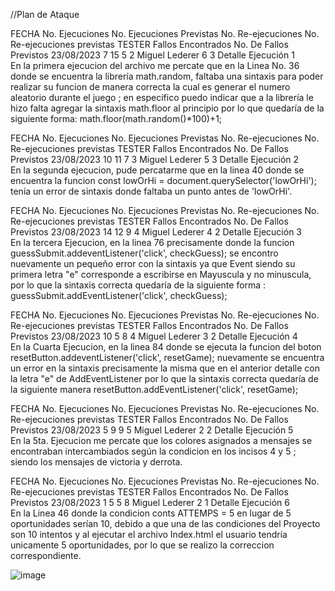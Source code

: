//Plan de Ataque


FECHA	No. Ejecuciones	No. Ejecuciones Previstas	No. Re-ejecuciones	No. Re-ejecuciones previstas	TESTER	Fallos Encontrados	No. De Fallos Previstos
23/08/2023	7	15	5	2	Miguel Lederer	6	3
Detalle Ejecución 1							
En la primera ejecucion del archivo me percate que en la Linea No. 36 donde se encuentra la  librería math.random, faltaba una sintaxis para poder realizar su funcion de manera correcta la cual es generar el numero aleatorio durante el juego ; en especifico puedo indicar que a la librería le hizo falta agregar la sintaxis math.floor al principio por lo que quedaría de la siguiente forma: math.floor(math.random()*100)+1;							
							
							
							
							
							
							
FECHA	No. Ejecuciones	No. Ejecuciones Previstas	No. Re-ejecuciones	No. Re-ejecuciones previstas	TESTER	Fallos Encontrados	No. De Fallos Previstos
23/08/2023	10	11	7	3	Miguel Lederer	5	3
Detalle Ejecución 2							
En la segunda ejecucion, pude percatarme que en la linea 40 donde se encuentra la funcion const lowOrHi = document.querySelector('lowOrHi'); tenía un error de sintaxis donde faltaba un punto antes de 'lowOrHi'.							
							
							
							
							
							
							
FECHA	No. Ejecuciones	No. Ejecuciones Previstas	No. Re-ejecuciones	No. Re-ejecuciones previstas	TESTER	Fallos Encontrados	No. De Fallos Previstos
23/08/2023	14	12	9	4	Miguel Lederer	4	2
Detalle Ejecución 3							
En la tercera Ejecucion,  en la linea 76 precisamente donde la funcion guessSubmit.addeventListener('click', checkGuess); se encontro nuevamente un pequeño error con la sintaxis ya que Event siendo su primera letra "e" corresponde a escribirse en Mayuscula y no minuscula, por lo que la sintaxis correcta quedaría de la siguiente forma : guessSubmit.addEventListener('click', checkGuess);							
							
							
							
							
							
							
FECHA	No. Ejecuciones	No. Ejecuciones Previstas	No. Re-ejecuciones	No. Re-ejecuciones previstas	TESTER	Fallos Encontrados	No. De Fallos Previstos
23/08/2023	10	5	8	4	Miguel Lederer	3	2
Detalle Ejecución 4							
En la Cuarta Ejecucion, en la linea 84 donde se ejecuta la funcion del boton resetButton.addeventListener('click', resetGame); nuevamente se encuentra un error en la sintaxis precisamente la misma que en el anterior detalle con la letra "e" de AddEventListener por lo que la sintaxis correcta quedaría de la siguiente manera resetButton.addEventListener('click', resetGame);							
							
							
							
							
							
							
FECHA	No. Ejecuciones	No. Ejecuciones Previstas	No. Re-ejecuciones	No. Re-ejecuciones previstas	TESTER	Fallos Encontrados	No. De Fallos Previstos
23/08/2023	5	9	9	5	Miguel Lederer	2	2
Detalle Ejecución 5							
En la 5ta. Ejecucion me percate que los colores asignados a mensajes se encontraban intercambiados según la condicion en los incisos 4 y 5 ; siendo los mensajes de victoria y derrota.							
							
							
							
							
							
							
FECHA	No. Ejecuciones	No. Ejecuciones Previstas	No. Re-ejecuciones	No. Re-ejecuciones previstas	TESTER	Fallos Encontrados	No. De Fallos Previstos
23/08/2023	1	5	5	8	Miguel Lederer	2	1
Detalle Ejecución 6							
En la Linea 46 donde la condicion conts ATTEMPS = 5 en lugar de 5 oportunidades serían 10, debido a que una de las condiciones del Proyecto son 10 intentos y al ejecutar el archivo Index.html el usuario tendría unicamente 5 oportunidades, por lo que se realizo la correccion correspondiente.							
							
							
							
							
							
							
![image](https://github.com/Miguellederer/proyectos/assets/143050630/c36dd67c-ffa6-4603-987c-ddca864b1424)
